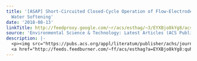 ```yaml
---
title: '[ASAP] Short-Circuited Closed-Cycle Operation of Flow-Electrode CDI for Brackish
  Water Softening'
date: '2018-08-13'
linkTitle: http://feedproxy.google.com/~r/acs/esthag/~3/EYXBjo8kYg8/acs.est.8b02807
source: 'Environmental Science & Technology: Latest Articles (ACS Publications)'
description: |-
  <p><img src="https://pubs.acs.org/appl/literatum/publisher/achs/journals/content/esthag/0/esthag.ahead-of-print/acs.est.8b02807/20180813/images/medium/es-2018-028079_0008.gif" alt="TOC Graphic"/></p><div><cite>Environmental Science & Technology</cite></div><div>DOI: 10.1021/acs.est.8b02807</div><div class="feedflare">
  <a href="http://feeds.feedburner.com/~ff/acs/esthag?a=EYXBjo8kYg8:quhQBc3mMvI:yIl2AUoC8zA"><img src="http://feeds.feedburner.com/~ff/acs/esthag?d=yIl2AUoC8zA" border="0"></img></a>
---
```

